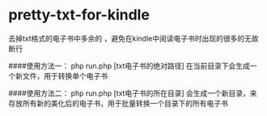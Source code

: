 pretty-txt-for-kindle
=====================

去掉txt格式的电子书中多余的
 ，避免在kindle中阅读电子书时出现的很多的无故断行

####使用方法一：
	php run.php [txt电子书的绝对路径]
在当前目录下会生成一个新文件，用于转换单个电子书

####使用方法二：
	php run.php [txt电子书的所在目录]
会生成一个新目录，来存放所有新的美化后的电子书，用于批量转换一个目录下的所有电子书

